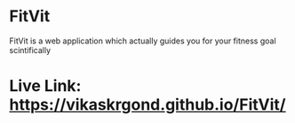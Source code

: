# FitVit
FitVit is a web application which actually guides you for your fitness goal scintifically
# Live Link: https://vikaskrgond.github.io/FitVit/
